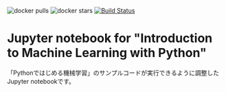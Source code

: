 ![docker pulls](https://img.shields.io/docker/pulls/nozma/ml-python-notebook.svg) ![docker stars](https://img.shields.io/docker/stars/nozma/ml-python-notebook.svg) [![Build Status](https://travis-ci.org/nozma/ml-python-notebook.svg?branch=master)](https://travis-ci.org/nozma/ml-python-notebook) 

# Jupyter notebook for "Introduction to Machine Learning with Python"

「Pythonではじめる機械学習」のサンプルコードが実行できるように調整したJupyter notebookです。



